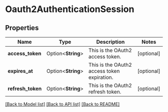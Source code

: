 # Oauth2AuthenticationSession

## Properties

Name | Type | Description | Notes
------------ | ------------- | ------------- | -------------
**access_token** | Option<**String**> | This is the OAuth2 access token. | [optional]
**expires_at** | Option<**String**> | This is the OAuth2 access token expiration. | [optional]
**refresh_token** | Option<**String**> | This is the OAuth2 refresh token. | [optional]

[[Back to Model list]](../README.md#documentation-for-models) [[Back to API list]](../README.md#documentation-for-api-endpoints) [[Back to README]](../README.md)


